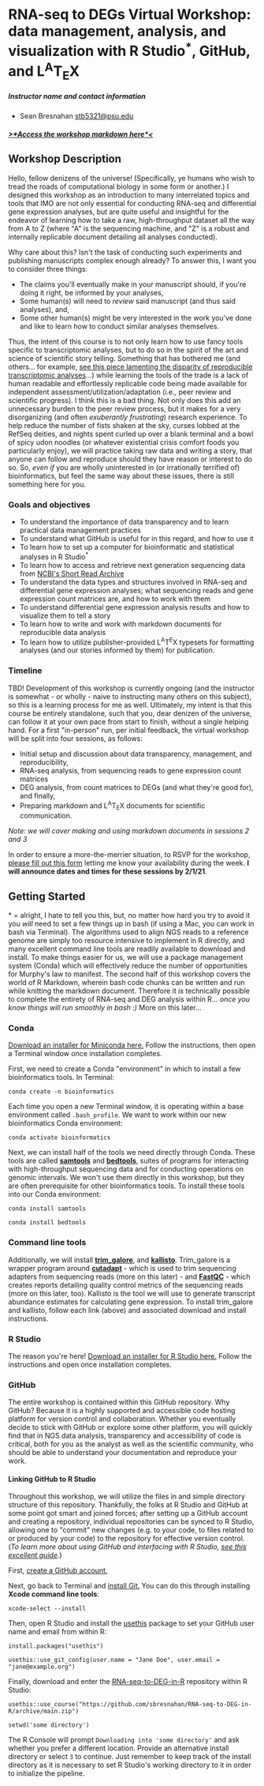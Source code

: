 # RNA-seq to DEGs Virtual Workshop: data management, analysis, and visualization with R Studio<sup>*</sup>, GitHub, and L<sup>A</sup>T<sub>E</sub>X
##### Instructor name and contact information
- Sean Bresnahan [stb5321@psu.edu](stb5321@psu.edu)

##### [>\*Access the workshop markdown here\*<](link)

## Workshop Description
Hello, fellow denizens of the universe! (Specifically, ye humans who wish to tread the roads of computational biology in some form or another.) I designed this workshop as an introduction to many interrelated topics and tools that IMO are not only essential for conducting RNA-seq and differential gene expression analyses, but are quite useful and insightful for the endeavor of learning how to take a raw, high-throughput dataset all the way from A to Z (where "A" is the sequencing machine, and "Z" is a robust and internally replicable document detailing all analyses conducted).  

Why care about this? Isn't the task of conducting such experiments and publishing manuscripts complex enough already? To answer this, I want you to consider three things:  
* The claims you'll eventually make in your manuscript should, if you're doing it right, be informed by your analyses,
* Some human(s) will need to *review* said manuscript (and thus said analyses), and,
* Some other human(s) might be very interested in the work you've done and like to learn how to conduct similar analyses themselves.  

Thus, the intent of this course is to not only learn how to use fancy tools specific to transcriptomic analyses, but to do so in the spirit of the art and science of scientific story telling. Something that has bothered me (and others... for example, [see this piece lamenting the disparity of reproducible transcriptomic analyses](https://www.nap.edu/read/25303/chapter/6)...) while learning the tools of the trade is a lack of human readable and effortlessly replicable code being made available for independent assessment/utilization/adaptation (i.e., peer review and scientific progress). I think this is a bad thing. Not only does this add an unnecessary burden to the peer review process, but it makes for a very disorganizing (and often *exuberantly frustrating*) research experience. To help reduce the number of fists shaken at the sky, curses lobbed at the RefSeq deities, and nights spent curled up over a blank terminal and a bowl of spicy udon noodles (or whatever existential crisis comfort foods you particularly enjoy), we will practice taking raw data and writing a story, that anyone can follow and reproduce should they have reason or interest to do so. So, *even if* you are wholly uninterested in (or irrationally terrified of) bioinformatics, but feel the same way about these issues, there is still something here for you.

### Goals and objectives
* To understand the importance of data transparency and to learn practical data management practices
* To understand what GitHub is useful for in this regard, and how to use it
* To learn how to set up a computer for bioinformatic and statistical analyses in R Studio<sup>*</sup>
* To learn how to access and retrieve next generation sequencing data from [NCBI's Short Read Archive](https://www.ncbi.nlm.nih.gov/sra)
* To understand the data types and structures involved in RNA-seq and differential gene expression analyses; what sequencing reads and gene expression count matrices are, and how to work with them
* To understand differential gene expression analysis results and how to visualize them to tell a story
* To learn how to write and work with markdown documents for reproducible data analysis
* To learn how to utilize publisher-provided L<sup>A</sup>T<sup>E</sup>X typesets for formatting analyses (and our stories informed by them) for publication.

### Timeline
TBD! Development of this workshop is currently ongoing (and the instructor is somewhat - or wholly - naive to instructing many others on this subject), so this is a learning process for me as well. Ultimately, my intent is that this course be entirely standalone, such that you, dear denizen of the universe, can follow it at your own pace from start to finish, without a single helping hand. For a first "in-person" run, per initial feedback, the virtual workshop will be split into four sessions, as follows:
* Initial setup and discussion about data transparency, management, and reproducibility,
* RNA-seq analysis, from sequencing reads to gene expression count matrices
* DEG analysis, from count matrices to DEGs (and what they're good for), and finally,
* Preparing markdown and L<sup>A</sup>T<sub>E</sub>X documents for scientific communication.  

*Note: we will cover making and using markdown documents in sessions 2 and 3*  

In order to ensure a more-the-merrier situation, to RSVP for the workshop, [please fill out this form](http://whenisgood.net/rnaseqdegspsuworkshop) letting me know your availability during the week. **I will announce dates and times for these sessions by 2/1/21**.

## Getting Started
\* = alright, I hate to tell you this, but, no matter how hard you try to avoid it you *will* need to set a few things up in bash (if using a Mac, you can work in bash via Terminal). The algorithms used to align NGS reads to a reference genome are simply too resource intensive to implement in R directly, and many excellent command line tools are readily available to download and install. To make things easier for us, we will use a package management system (Conda) which will effectively reduce the number of opportunities for Murphy's law to manifest. The second half of this workshop covers the world of R Markdown, wherein bash code chunks can be written and run while knitting the markdown document. Therefore it *is* technically possible to complete the entirety of RNA-seq and DEG analysis within R... *once you know things will run smoothly in bash :)* More on this later...
### Conda
[Download an installer for Miniconda here.](https://docs.conda.io/en/latest/miniconda.html) Follow the instructions, then open a Terminal window once installation completes.

First, we need to create a Conda "environment" in which to install a few bioinformatics tools. In Terminal:

```
conda create -n bioinformatics
```

Each time you open a new Terminal window, it is operating within a base environment called `.bash_profile`. We want to work within our new bioinformatics Conda environment:

```
conda activate bioinformatics
```

Next, we can install half of the tools we need directly through Conda. These tools are called [**samtools**](http://www.htslib.org) and [**bedtools**](https://bedtools.readthedocs.io/en/latest/), suites of programs for interacting with high-throughput sequencing data and for conducting operations on genomic intervals. We won't use them directly in this workshop, but they are often prerequisite for other bioinformatics tools. To install these tools into our Conda environment:

```
conda install samtools

conda install bedtools
```

### Command line tools
Additionally, we will install [**trim_galore**](https://www.bioinformatics.babraham.ac.uk/projects/trim_galore/), and [**kallisto**](https://pachterlab.github.io/kallisto/). Trim_galore is a wrapper program around [**cutadapt**](https://cutadapt.readthedocs.io/en/stable/) - which is used to trim sequencing adapters from sequencing reads (more on this later) - and [**FastQC**](https://www.bioinformatics.babraham.ac.uk/projects/fastqc/) - which creates reports detailing quality control metrics of the sequencing reads (more on this later, too). Kallisto is the tool we will use to generate transcript abundance estimates for calculating gene expression. To install trim_galore and kallisto, follow each link (above) and associated download and install instructions.

### R Studio
The reason you're here! [Download an installer for R Studio here.](https://rstudio.com/products/rstudio/download/) Follow the instructions and open once installation completes.

### GitHub
The entire workshop is contained within this GitHub repository. Why GitHub? Because it is a highly supported and accessible code hosting platform for version control and collaboration. Whether you eventually decide to stick with GitHub or explore some other platform, you will quickly find that in NGS data analysis, transparency and accessibility of code is critical, both for you as the analyst as well as the scientific community, who should be able to understand your documentation and reproduce your work.

#### Linking GitHub to R Studio
Throughout this workshop, we will utilize the files in and simple directory structure of this repository. Thankfully, the folks at R Studio and GitHub at some point got smart and joined forces; after setting up a GitHub account and creating a repository, individual repositories can be synced to R Studio, allowing one to "commit" new changes (e.g. to your code, to files related to or produced by your code) to the repository for effective version control. (*To learn more about using GitHub and interfacing with R Studio, [see this excellent guide](https://happygitwithr.com).*)

First, [create a GitHub account.](https://github.com/join)

Next, go back to Terminal and [install Git.](https://happygitwithr.com/install-git.html#install-git) You can do this through installing **Xcode command line tools**:

```
xcode-select --install
```

Then, open R Studio and install the [usethis](https://usethis.r-lib.org) package to set your GitHub user name and email from within R:

```
install.packages("usethis")

usethis::use_git_config(user.name = "Jane Doe", user.email = "jane@example.org")
```

Finally, download and enter the [RNA-seq-to-DEG-in-R](https://github.com/sbresnahan/RNA-seq-to-DEG-in-R.git) repository within R Studio:

```
usethis::use_course("https://github.com/sbresnahan/RNA-seq-to-DEG-in-R/archive/main.zip")

setwd('some directory')
```

The R Console will prompt `Downloading into 'some directory'` and ask whether you prefer a different location. Provide an alternative install directory or select `3` to continue. Just remember to keep track of the install directory as it is necessary to set R Studio's working directory to it in order to initialize the pipeline.
